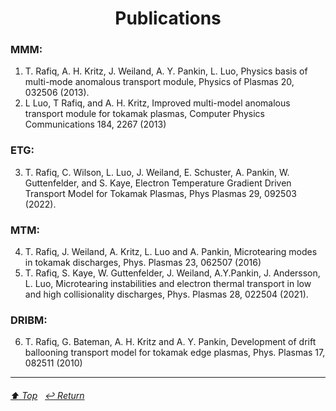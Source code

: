 <h1 align="center">Publications<a name="top"></a></h1>

### MMM:

1.	T. Rafiq, A. H. Kritz, J. Weiland, A. Y. Pankin, L. Luo, Physics basis of multi-mode anomalous transport module, Physics of Plasmas 20, 032506 (2013).
2.	L Luo, T Rafiq, and A. H. Kritz, Improved multi-model anomalous transport module for tokamak plasmas, Computer Physics Communications 184, 2267 (2013)

### ETG:

3.	T. Rafiq, C. Wilson, L. Luo, J. Weiland, E. Schuster, A. Pankin, W. Guttenfelder, and S. Kaye, Electron Temperature Gradient Driven Transport Model for Tokamak Plasmas, Phys Plasmas 29, 092503 (2022).

### MTM:

4.	T. Rafiq, J.  Weiland, A. Kritz, L.  Luo and A. Pankin, Microtearing modes in tokamak discharges, Phys. Plasmas 23, 062507 (2016) 
5.	T. Rafiq, S. Kaye, W. Guttenfelder, J. Weiland, A.Y.Pankin, J. Andersson, L. Luo, Microtearing instabilities and electron thermal transport in low and high collisionality discharges, Phys. Plasmas 28, 022504 (2021).

### DRIBM:

6.	T. Rafiq, G. Bateman, A. H. Kritz and A. Y. Pankin, Development of drift ballooning transport model for tokamak edge plasmas, Phys. Plasmas 17, 082511 (2010)


---

###### [⬆️ Top](#top)&nbsp;&nbsp; [↩️ Return](../README.md)
